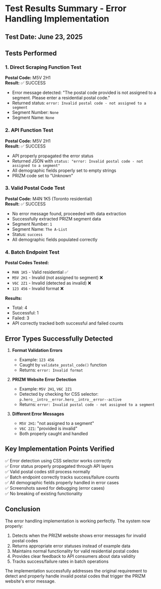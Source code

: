 # Test Results Summary - Error Handling Implementation

## Test Date: June 23, 2025

## Tests Performed

### 1. Direct Scraping Function Test

**Postal Code:** M5V 2H1  
**Result:** ✅ SUCCESS

- Error message detected: "The postal code provided is not assigned to a segment. Please enter a residential postal code."
- Returned status: `error: Invalid postal code - not assigned to a segment`
- Segment Number: `None`
- Segment Name: `None`

### 2. API Function Test

**Postal Code:** M5V 2H1  
**Result:** ✅ SUCCESS

- API properly propagated the error status
- Returned JSON with `status: "error: Invalid postal code - not assigned to a segment"`
- All demographic fields properly set to empty strings
- PRIZM code set to "Unknown"

### 3. Valid Postal Code Test

**Postal Code:** M4N 1K5 (Toronto residential)  
**Result:** ✅ SUCCESS

- No error message found, proceeded with data extraction
- Successfully extracted PRIZM segment data
- Segment Number: `1`
- Segment Name: `The A-List`
- Status: `success`
- All demographic fields populated correctly

### 4. Batch Endpoint Test

**Postal Codes Tested:**

- `M4N 1K5` - Valid residential ✅
- `M5V 2H1` - Invalid (not assigned to segment) ❌
- `V6C 2Z1` - Invalid (detected as invalid) ❌
- `123 456` - Invalid format ❌

**Results:**

- Total: 4
- Successful: 1
- Failed: 3
- API correctly tracked both successful and failed counts

## Error Types Successfully Detected

1. **Format Validation Errors**

   - Example: `123 456`
   - Caught by `validate_postal_code()` function
   - Returns: `error: Invalid format`

2. **PRIZM Website Error Detection**

   - Example: `M5V 2H1`, `V6C 2Z1`
   - Detected by checking for CSS selector: `p.hero__intro__error.hero__intro__error--active`
   - Returns: `error: Invalid postal code - not assigned to a segment`

3. **Different Error Messages**
   - `M5V 2H1`: "not assigned to a segment"
   - `V6C 2Z1`: "provided is invalid"
   - Both properly caught and handled

## Key Implementation Points Verified

✅ Error detection using CSS selector works correctly  
✅ Error status properly propagated through API layers  
✅ Valid postal codes still process normally  
✅ Batch endpoint correctly tracks success/failure counts  
✅ All demographic fields properly handled in error cases  
✅ Screenshots saved for debugging (error cases)  
✅ No breaking of existing functionality

## Conclusion

The error handling implementation is working perfectly. The system now properly:

1. Detects when the PRIZM website shows error messages for invalid postal codes
2. Returns appropriate error statuses instead of example data
3. Maintains normal functionality for valid residential postal codes
4. Provides clear feedback to API consumers about data validity
5. Tracks success/failure rates in batch operations

The implementation successfully addresses the original requirement to detect and properly handle invalid postal codes that trigger the PRIZM website's error message.
